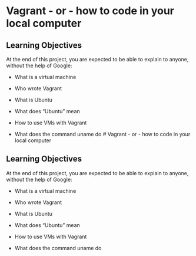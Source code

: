 # Vagrant - or - how to code in your local computer
## Learning Objectives
At the end of this project, you are expected to be able to explain to anyone, without the help of Google:

* What is a virtual machine

* Who wrote Vagrant

* What is Ubuntu

* What does “Ubuntu” mean

* How to use VMs with Vagrant

* What does the command uname do # Vagrant - or - how to code in your local computer
## Learning Objectives
At the end of this project, you are expected to be able to explain to anyone, without the help of Google:

* What is a virtual machine

* Who wrote Vagrant

* What is Ubuntu

* What does “Ubuntu” mean

* How to use VMs with Vagrant

* What does the command uname do 
